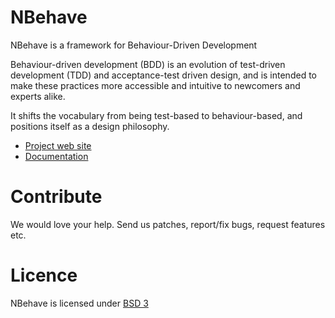 NBehave
=======
NBehave is a framework for Behaviour-Driven Development

Behaviour-driven development (BDD) is an evolution of test-driven development (TDD) and acceptance-test driven design, and is intended to make these practices more accessible and intuitive to newcomers and experts alike.

It shifts the vocabulary from being test-based to behaviour-based, and positions itself as a design philosophy.

 * [Project web site](http://nbehave.org)
 * [Documentation](https://github.com/nbehave/NBehave/wiki/Documentation)


Contribute
=======
We would love your help. Send us patches, report/fix bugs, request features etc.

Licence
=======
NBehave is licensed under [BSD 3](http://opensource.org/licenses/BSD-3-Clause)